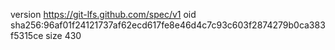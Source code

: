 version https://git-lfs.github.com/spec/v1
oid sha256:96af01f24121737af62ecd617fe8e46d4c7c93c603f2874279b0ca383f5315ce
size 430
